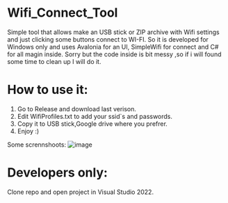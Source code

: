# Wifi_Connect_Tool
Simple tool that allows make an USB stick or ZIP archive with Wifi settings and just clicking some buttons connect to WI-FI.
So it is developed for Windows only and uses Avalonia for an UI, SimpleWifi for connect and C# for all magin inside.
Sorry but the code inside is bit messy ,so if i will found some time to clean up I will do it.
# How to use it:
1) Go to Release and download last verison.
2) Edit WifiProfiles.txt to add your ssid`s and passwords.
3) Copy it to USB stick,Google drive where you prefrer.
4) Enjoy :)

Some scrennshoots:
![image](https://user-images.githubusercontent.com/20460747/189718697-24416694-17c5-49e9-8147-4f30d7b662b9.png)

# Developers only:
Clone repo and open project in Visual Studio 2022.

